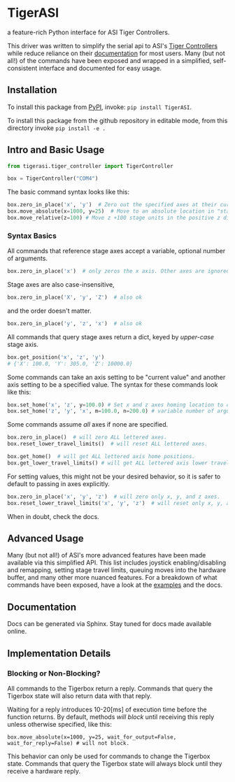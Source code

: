 # TigerASI
a feature-rich Python interface for ASI Tiger Controllers.

This driver was written to simplify the serial api to ASI's [Tiger Controllers](https://www.asiimaging.com/controllers/tiger-controller/) while reduce reliance on their [documentation](https://asiimaging.com/docs/products/serial_commands) for most users.
Many (but not all!) of the commands have been exposed and wrapped in a simplified, self-consistent interface and documented for easy usage.

## Installation
To install this package from [PyPI](https://pypi.org/project/TigerASI/0.0.2/), invoke: `pip install TigerASI`.

To install this package from the github repository in editable mode, from this directory invoke `pip install -e .`

## Intro and Basic Usage

````python
from tigerasi.tiger_controller import TigerController

box = TigerController("COM4")
````

The basic command syntax looks like this:
````python
box.zero_in_place('x', 'y')  # Zero out the specified axes at their current location.
box.move_absolute(x=1000, y=25)  # Move to an absolute location in "stage units" (tenths of microns).
box.move_relative(z=100) # Move z +100 stage units in the positive z direction.
````

### Syntax Basics
All commands that reference stage axes accept a variable, optional number of arguments.
````python
box.zero_in_place('x')  # only zeros the x axis. Other axes are ignored.
````
Stage axes are also case-insensitive,
````python
box.zero_in_place('X', 'y', 'Z')  # also ok
````
and the order doesn't matter.
````python
box.zero_in_place('y', 'z', 'x')  # also ok 
````

All commands that query stage axes return a dict, keyed by *upper-case* stage axis.
````python
box.get_position('x', 'z', 'y')
# {'X': 100.0, 'Y': 305.0, 'Z': 10000.0}
````

Some commands can take an axis setting to be "current value" and another axis setting to be a specified value.
The syntax for these commands look like this:
````python
box.set_home('x', 'z', y=100.0) # Set x and z axes homing location to current spot. Set y axis to specific spot.
box.set_home('z', 'y', 'x', m=100.0, n=200.0) # variable number of arguments ok! order and case don't matter.
````

Some commands assume *all* axes if none are specified.
````python
box.zero_in_place()  # will zero ALL lettered axes.
box.reset_lower_travel_limits()  # will reset ALL lettered axes.

box.get_home()  # will get ALL lettered axis home positions.
box.get_lower_travel_limits() # will get ALL lettered axis lower travel limits.
````

For setting values, this might not be your desired behavior, so it is safer to default to passing in axes explicitly.
````python
box.zero_in_place('x', 'y', 'z')  # will zero only x, y, and z axes.
box.reset_lower_travel_limits('x', 'y', 'z')  # will reset only x, y, and z axes.
````
When in doubt, check the docs.

## Advanced Usage
Many (but not all!) of ASI's more advanced features have been made available via this simplified API.
This list includes joystick enabling/disabling and remapping, setting stage travel limits, queuing moves into the hardware buffer, and many other more nuanced features.
For a breakdown of what commands have been exposed, have a look at the [examples](https://github.com/AllenNeuralDynamics/TigerASI/tree/main/examples) and the docs.

## Documentation
Docs can be generated via Sphinx. 
Stay tuned for docs made available online.

## Implementation Details

### Blocking or Non-Blocking?
All commands to the Tigerbox return a reply.
Commands that query the Tigerbox state will also return data with that reply.

Waiting for a reply introduces 10-20[ms] of execution time before the function returns.
By default, methods *will block* until receiving this reply unless otherwise specified, like this:
````
box.move_absolute(x=1000, y=25, wait_for_output=False, wait_for_reply=False) # will not block.
````
This behavior can only be used for commands to change the Tigerbox state.
Commands that query the Tigerbox state will always block until they receive a hardware reply.


